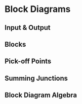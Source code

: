 # Block Diagrams
## Input & Output
## Blocks
## Pick-off Points
## Summing Junctions
## Block Diagram Algebra
